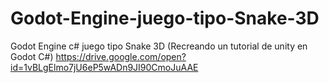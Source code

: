 # Godot-Engine-juego-tipo-Snake-3D
Godot Engine c# juego tipo Snake 3D (Recreando un tutorial de unity en Godot C#)
https://drive.google.com/open?id=1vBLgElmo7jU6eP5wADn9JI90CmoJuAAE
